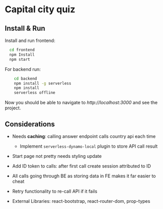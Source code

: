 
# Capital city quiz



## Install & Run

Install and run frontend:

```bash
  cd frontend
  npm Install
  npm start
```

For backend run:

```bash
    cd backend
    npm install -g serverless
    npm install
    serverless offline
```

Now you should be able to navigate to *http://localhost:3000* and see the project.
    
## Considerations

- Needs **caching**: calling answer endpoint calls country api each time
    - Implement `serverless-dynamo-local` plugin to store API call result
- Start page not pretty needs styling update
- Add ID token to calls: after first call create session attributed to ID
- All calls going through BE as storing data in FE makes it far easier to cheat
- Retry functionality to re-call API if it fails

- External Libraries: react-bootstrap, react-router-dom, prop-types


